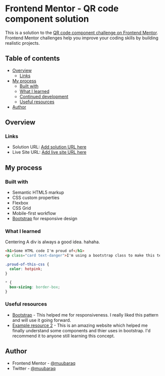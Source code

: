 # Frontend Mentor - QR code component solution

This is a solution to the [QR code component challenge on Frontend Mentor](https://www.frontendmentor.io/challenges/qr-code-component-iux_sIO_H). Frontend Mentor challenges help you improve your coding skills by building realistic projects. 

## Table of contents

- [Overview](#overview)
  - [Links](#links)
- [My process](#my-process)
  - [Built with](#built-with)
  - [What I learned](#what-i-learned)
  - [Continued development](#continued-development)
  - [Useful resources](#useful-resources)
- [Author](#author)




## Overview

### Links

- Solution URL: [Add solution URL here](https://your-solution-url.com)
- Live Site URL: [Add live site URL here](https://your-live-site-url.com)

## My process

### Built with

- Semantic HTML5 markup
- CSS custom properties
- Flexbox
- CSS Grid
- Mobile-first workflow
- [Bootstrap](https://getbootstap.com/) for responsive design



### What I learned

Centering A div is always a good idea. hahaha.

```html
<h1>Some HTML code I'm proud of</h1>
<p class="card text-danger">I'm using a bootstrap class to make this text red</p>
```
```css
.proud-of-this-css {
  color: hotpink;
}

* {
  box-sizing: border-box;
}
```




### Useful resources

- [Bootstrap](https://getbootstrap.com) - This helped me for responsiveness. I really liked this pattern and will use it going forward.
- [Example resource 2](https://mdbootstrap.com/) - This is an amazing website which helped me finally understand some components and thier uses in bootstrap. I'd recommend it to anyone still learning this concept.



## Author

- Frontend Mentor - [@muubaraq](https://www.frontendmentor.io/profile/muubaraq)
- Twitter - [@muubaraq](https://www.twitter.com/muubaraq)





